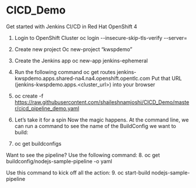 # CICD_Demo
Get started with Jenkins CI/CD in Red Hat OpenShift 4
1.	Login to OpenShift Cluster 
oc login --insecure-skip-tls-verify --server=<Cluster URL>
2.	Create new project 
Oc new-project “kwspdemo”
3.	Create the Jenkins app
oc new-app jenkins-ephemeral
4.	Run the following command 
oc get routes
jenkins-kwspdemo.apps.shared-na4.na4.openshift.opentlc.com
                 Put that URL (jenkins-kwspdemo.apps.<cluster_url>) into your browser 

 
5.	oc create -f https://raw.githubusercontent.com/shaileshnamjoshi/CICD_Demo/master/cicd_pipeline_demo.yaml 

6.	Let’s take it for a spin
Now the magic happens. At the command line, we can run a command to see the name of the BuildConfig we want to build:

7.   oc get buildconfigs

Want to see the pipeline? Use the following command:
8.   oc get buildconfig/nodejs-sample-pipeline -o yaml

Use this command to kick off all the action:
9.   oc start-build nodejs-sample-pipeline







